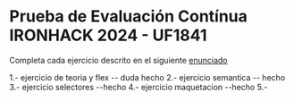 # Prueba de Evaluación Contínua IRONHACK 2024 - UF1841

Completa cada ejercicio descrito en el siguiente [enunciado](https://docs.google.com/document/d/12UfeWPDnVe0oII9wWECHcUsOEq3-YIl7IVhBY92ggkM/edit?usp=sharing)



1.- ejercicio de teoria y flex -- duda hecho
2.- ejercicio semantica  -- hecho
3.- ejercicio selectores --hecho
4.- ejercicio maquetacion --hecho
5.- 
